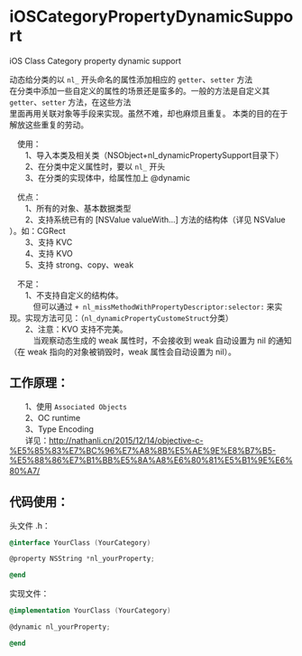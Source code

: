 # iOSCategoryPropertyDynamicSupport
iOS Class Category property dynamic support

动态给分类的以 `nl_` 开头命名的属性添加相应的 `getter`、`setter` 方法</br>
在分类中添加一些自定义的属性的场景还是蛮多的。一般的方法是自定义其 `getter`、`setter` 方法，在这些方法  
里面再用关联对象等手段来实现。虽然不难，却也麻烦且重复。
本类的目的在于解放这些重复的劳动。

　使用：  
　　1、导入本类及相关类（NSObject+nl_dynamicPropertySupport目录下）  
　　2、在分类中定义属性时，要以 `nl_` 开头  
　　3、在分类的实现体中，给属性加上 @dynamic  

　优点：  
　　1、所有的对象、基本数据类型  
　　2、支持系统已有的 [NSValue valueWith...] 方法的结构体（详见 NSValue ）。如：CGRect  
　　3、支持 KVC  
　　4、支持 KVO  
　　5、支持 strong、copy、weak  

　不足：  
　　1、不支持自定义的结构体。  
　　　但可以通过 `+ nl_missMethodWithPropertyDescriptor:selector:` 来实现。实现方法可见：（`nl_dynamicPropertyCustomeStruct`分类）  
　　2、注意：KVO 支持不完美。  
　　　当观察动态生成的 weak 属性时，不会接收到 weak 自动设置为 nil 的通知（在 weak 指向的对象被销毁时，weak 属性会自动设置为 nil）。  

## 工作原理：
　　1、使用 `Associated Objects`  
　　2、OC runtime  
　　3、Type Encoding  
　　详见：http://nathanli.cn/2015/12/14/objective-c-%E5%85%83%E7%BC%96%E7%A8%8B%E5%AE%9E%E8%B7%B5-%E5%88%86%E7%B1%BB%E5%8A%A8%E6%80%81%E5%B1%9E%E6%80%A7/
　　
## 代码使用：  
头文件 .h：  
```Objective-C
@interface YourClass (YourCategory)

@property NSString *nl_yourProperty;

@end
```

实现文件：  
```Objective-C
@implementation YourClass (YourCategory)

@dynamic nl_yourProperty;

@end
```
